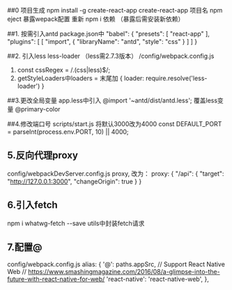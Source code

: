 ##0 项目生成
  npm install -g create-react-app
  create-react-app 项目名
  npm eject 暴露wepack配置
  重新 npm i 依赖 （暴露后需安装新依赖）

##1. 按需引入antd
package.json中
 "babel": {
    "presets": [
      "react-app"
    ],
    "plugins": [
      [
        "import",
        {
          "libraryName": "antd",
          "style": "css"
        }
      ]
    ]
  }

##2. 引入less less-loader （less需2.7.3版本）
  /config/webpack.config.js
  1) const cssRegex = /\.(css|less)$/;
  2) getStyleLoaders中loaders = 末尾加 
    {
      loader: require.resolve('less-loader')
    }

##3.更改全局变量
  app.less中引入 @import '~antd/dist/antd.less';
  覆盖less变量 @primary-color

##4.修改端口号
  scripts/start.js
  将默认3000改为4000
  const DEFAULT_PORT = parseInt(process.env.PORT, 10) || 4000;

## 5.反向代理proxy
  config/webpackDevServer.config.js
  proxy, 改为：
  proxy: {
    "/api": {
      "target": "http://127.0.0.1:3000",
      "changeOrigin": true
    }
  }


## 6.引入fetch
  npm i whatwg-fetch --save
  utils中封装fetch请求

## 7.配置@
  config/webpack.config.js
  alias: {
    '@': paths.appSrc,
    // Support React Native Web
    // https://www.smashingmagazine.com/2016/08/a-glimpse-into-the-future-with-react-native-for-web/
    'react-native': 'react-native-web',
  },
